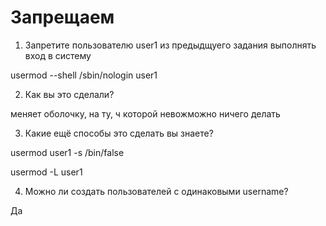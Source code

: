 
# Запрещаем

1. Запретите пользователю user1 из предыдщуего задания выполнять вход в систему

usermod --shell /sbin/nologin user1

2. Как вы это сделали?

меняет оболочку, на ту, ч которой невожможно ничего делать

3. Какие ещё способы это сделать вы знаете?

usermod user1 -s /bin/false

usermod -L user1

4. Можно ли создать пользователей с одинаковыми username?

Да
